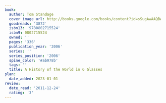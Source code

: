 ```yaml
---
book:
  author: Tom Standage
  cover_image_url: http://books.google.com/books/content?id=sSugAwAAQBAJ&printsec=frontcover&img=1&zoom=1&edge=curl&source=gbs_api
  goodreads: '3872'
  isbn13: '9780802715524'
  isbn9: 0802715524
  owned: ''
  pages: '336'
  publication_year: '2006'
  series: ''
  series_position: '2006'
  spine_color: '#ab978b'
  tags: ''
  title: A History of the World in 6 Glasses
plan:
  date_added: 2023-01-01
review:
  date_read: '2011-12-24'
  rating: '3'
---
```

